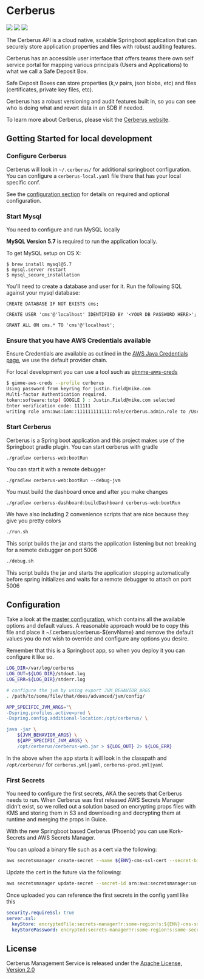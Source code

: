 # Cerberus

[![][travis img]][travis]
[![][coveralls img]][coveralls]
[![][license img]][license]

The Cerberus API is a cloud native, scalable Springboot application that can securely store application properties and files with robust auditing features.

Cerberus has an accessible user interface that offers teams there own self service portal for mapping various principals (Users and Applications) to what we call a Safe Deposit Box.

Safe Deposit Boxes can store properties (k,v pairs, json blobs, etc) and files (certificates, private key files, etc).

Cerberus has a robust versioning and audit features built in, so you can see who is doing what and revert data in an SDB if needed.

To learn more about Cerberus, please visit the [Cerberus website](http://engineering.nike.com/cerberus/).

## Getting Started for local development

### Configure Cerberus

Cerberus will look in `~/.cerberus/` for additional springboot configuration.
You can configure a `cerberus-local.yaml` file there that has your local specific conf.

See the [configuration section](#configuration) for details on required and optional configuration.

### Start Mysql

You need to configure and run MySQL locally

**MySQL Version 5.7** is required to run the application locally.

To get MySQL setup on OS X:

    $ brew install mysql@5.7
    $ mysql.server restart
    $ mysql_secure_installation

You'll need to create a database and user for it.  Run the following SQL against your mysql database:

    CREATE DATABASE IF NOT EXISTS cms;

    CREATE USER 'cms'@'localhost' IDENTIFIED BY '<YOUR DB PASSWORD HERE>';

    GRANT ALL ON cms.* TO 'cms'@'localhost';
    
### Ensure that you have AWS Credentials available

Ensure Credentials are available as outlined in the [AWS Java Credentials page](https://docs.aws.amazon.com/sdk-for-java/v1/developer-guide/credentials.html), we use the default provider chain.

For local development you can use a tool such as [gimme-aws-creds](https://github.com/Nike-Inc/gimme-aws-creds)

```bash
$ gimme-aws-creds --profile cerberus
Using password from keyring for justin.field@nike.com
Multi-factor Authentication required.
token:software:totp( GOOGLE ) : Justin.Field@nike.com selected
Enter verification code: 111111
writing role arn:aws:iam::111111111111:role/cerberus.admin.role to /Users/jfiel2/.aws/credentials
```
    
### Start Cerberus

Cerberus is a Spring boot application and this project makes use of the Springboot gradle plugin.
You can start cerberus with gradle

`./gradlew cerberus-web:bootRun`

You can start it with a remote debugger

`./gradlew cerberus-web:bootRun --debug-jvm`

You must build the dashboard once and after you make changes

`./gradlew cerberus-dashboard:buildDashboard cerberus-web:bootRun`

We have also including 2 convenience scripts that are nice because they give you pretty colors

```bash
./run.sh
```

This script builds the jar and starts the application listening but not breaking for a remote debugger on port 5006

```bash
./debug.sh
``` 

This script builds the jar and starts the application stopping automatically before spring initializes and waits for a remote debugger to attach on port 5006

## Configuration

Take a look at the [master configuration](cerberus-web/src/main/resources/cerberus.yaml), which contains all the available options and default values.
A reasonable approach would be to copy this file and place it ~/.cerberus/cerberus-${envName} and remove the default values you do not wish to override and configure any options you desire.

Remember that this is a Springboot app, so when you deploy it you can configure it like so.

```bash
LOG_DIR=/var/log/cerberus
LOG_OUT=${LOG_DIR}/stdout.log
LOG_ERR=${LOG_DIR}/stderr.log

# configure the jvm by using export JVM_BEHAVIOR_ARGS
. /path/to/some/file/that/does/advanced/jvm/config/

APP_SPECIFIC_JVM_ARGS="\
-Dspring.profiles.active=prod \
-Dspring.config.additional-location:/opt/cerberus/ \

java -jar \
    ${JVM_BEHAVIOR_ARGS} \
    ${APP_SPECIFIC_JVM_ARGS} \
    /opt/cerberus/cerberus-web.jar > ${LOG_OUT} 2> ${LOG_ERR}
```

In the above when the app starts it will look in the classpath and `/opt/cerberus/` for `cerberus.yml|yaml`, `cerberus-prod.yml|yaml`

### First Secrets

You need to configure the first secrets, AKA the secrets that Cerberus needs to run.
When Cerberus was first released AWS Secrets Manager didn't exist, so we rolled out a solution based on encrypting props 
files with KMS and storing them in S3 and downloading and decrypting them at runtime and merging the props in Guice.

With the new Springboot based Cerberus (Phoenix) you can use Kork-Secrets and AWS Secrets Manager.

You can upload a binary file such as a cert via the following:

```bash
aws secretsmanager create-secret --name ${ENV}-cms-ssl-cert --secret-binary fileb://path/to/your/ssl/cert.pfx
```

Update the cert in the future via the following:

```bash
aws secretsmanager update-secret --secret-id arn:aws:secretsmanager:us-west-2:111111:secret:${ENV}-cms-ssl-cert-xxxxx --secret-binary fileb://path/to/your/ssl/cert.pfx
```

Once uploaded you can reference the first secrets in the config yaml like this

```yaml
security.requireSsl: true
server.ssl:
  keyStore: encryptedFile:secrets-manager!r:some-region!s:${ENV}-cms-ssl-cert
  keyStorePassword: encrypted:secrets-manager!r:some-region!s:some-secret!k:some-key
```

## License

Cerberus Management Service is released under the [Apache License, Version 2.0](http://www.apache.org/licenses/LICENSE-2.0)

[travis]:https://travis-ci.org/Nike-Inc/cerberus
[travis img]:https://api.travis-ci.org/Nike-Inc/cerberus.svg?branch=master

[license]:LICENSE.txt
[license img]:https://img.shields.io/badge/License-Apache%202-blue.svg

[coveralls]:https://coveralls.io/github/Nike-Inc/cerberus
[coveralls img]:https://coveralls.io/repos/github/Nike-Inc/cerberus/badge.svg?branch=master
